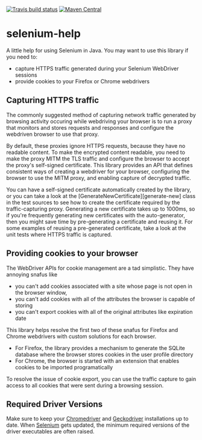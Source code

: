 [![Travis build status](https://img.shields.io/travis/mike10004/selenium-help.svg)](https://travis-ci.org/mike10004/selenium-help)
[![Maven Central](https://img.shields.io/maven-central/v/com.github.mike10004/selenium-help.svg)](https://repo1.maven.org/maven2/com/github/mike10004/selenium-help/)

selenium-help
=============

A little help for using Selenium in Java. You may want to use this library
if you need to:

* capture HTTPS traffic generated during your Selenium WebDriver sessions
* provide cookies to your Firefox or Chrome webdrivers

Capturing HTTPS traffic
-----------------------

The commonly suggested method of capturing network traffic generated by 
browsing activity occuring while webdriving your browser is to run a 
proxy that monitors and stores requests and responses and configure the 
webdriven browser to use that proxy.

By default, these proxies ignore HTTPS requests, because they have no readable
content. To make the encrypted content readable, you need to make the proxy
MITM the TLS traffic and configure the browser to accept the proxy's 
self-signed certificate. This library provides an API that defines consistent
ways of creating a webdriver for your browser, configuring the browser to use
the MITM proxy, and enabling capture of decrypted traffic.

You can have a self-signed certificate automatically created by the library, 
or you can take a look at the [GenerateNewCertificate][generate-new] class 
in the test sources to see how to create the certificate required by the 
traffic-capturing proxy. Generating a new certificate takes up to 1000ms, so
if you're frequently generating new certificates with the auto-generator, 
then you might save time by pre-generating a certificate and reusing it. For 
some examples of reusing a pre-generated certificate, take a look at the 
unit tests where HTTPS traffic is captured.

Providing cookies to your browser
---------------------------------

The WebDriver APIs for cookie management are a tad simplistic. They have 
annoying snafus like 

* you can't add cookies associated with a site whose page is not open in the 
  browser window, 
* you can't add cookies with all of the attributes the browser is capable of
  storing
* you can't export cookies with all of the original attributes like expiration
  date

This library helps resolve the first two of these snafus for Firefox and 
Chrome webdrivers with custom solutions for each browser.

* For Firefox, the library provides a mechanism to generate the SQLite database
  where the browser stores cookies in the user profile directory 
* For Chrome, the browser is started with an extension that enables cookies
  to be imported programatically

To resolve the issue of cookie export, you can use the traffic capture to 
gain access to all cookies that were sent during a browsing session.

Required Driver Versions
------------------------

Make sure to keep your [Chromedriver][chromedriver-downloads] and 
[Geckodriver][geckodriver-releases] installations up to date. When 
[Selenium][selenium-releases] gets updated, the minimum required versions 
of the driver executables are often raised. 

[geckodriver-releases]: https://github.com/mozilla/geckodriver/releases
[chromedriver-downloads]: https://sites.google.com/a/chromium.org/chromedriver/downloads
[selenium-releases]: https://github.com/SeleniumHQ/selenium/releases